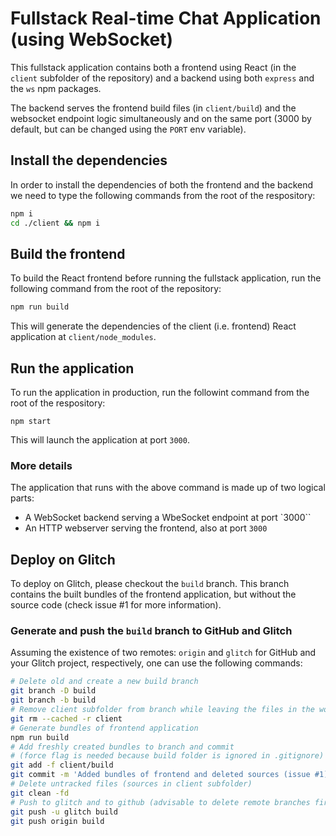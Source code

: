 # Fullstack Real-time Chat Application (using WebSocket)

This fullstack application contains both a frontend using React (in the `client` subfolder of the repository) and a backend using both `express` and the `ws` npm packages.

The backend serves the frontend build files (in `client/build`) and the websocket endpoint logic simultaneously and on the same port (3000 by default, but can be changed using the `PORT` env variable).

## Install the dependencies

In order to install the dependencies of both the frontend and the backend we need to type the following commands from the root of the respository:

```bash
npm i
cd ./client && npm i
```

## Build the frontend

To build the React frontend before running the fullstack application, run the following command from the root of the repository:

```bash
npm run build
```

This will generate the dependencies of the client (i.e. frontend) React application at `client/node_modules`.

## Run the application

To run the application in production, run the followint command from the root of the respository:

```
npm start
```

This will launch the application at port `3000`.

### More details

The application that runs with the above command is made up of two logical parts:

- A WebSocket backend serving a WbeSocket endpoint at port `3000``
- An HTTP webserver serving the frontend, also at port `3000` 

## Deploy on Glitch

To deploy on Glitch, please checkout the `build` branch. This branch contains the built bundles of the frontend application, but without the source code (check issue #1 for more information).

### Generate and push the `build` branch to GitHub and Glitch

Assuming the existence of two remotes: `origin` and `glitch` for GitHub and your Glitch project, respectively, one can use the following commands:

```bash
# Delete old and create a new build branch
git branch -D build
git branch -b build
# Remove client subfolder from branch while leaving the files in the working tree
git rm --cached -r client
# Generate bundles of frontend application
npm run build
# Add freshly created bundles to branch and commit
# (force flag is needed because build folder is ignored in .gitignore)
git add -f client/build
git commit -m 'Added bundles of frontend and deleted sources (issue #1)'
# Delete untracked files (sources in client subfolder)
git clean -fd
# Push to glitch and to github (advisable to delete remote branches first)
git push -u glitch build
git push origin build
```
